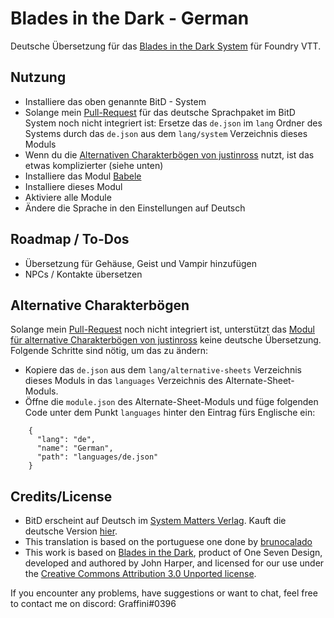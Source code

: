 # Blades in the Dark - German
Deutsche Übersetzung für das [Blades in the Dark System](https://github.com/megastruktur/foundryvtt-blades-in-the-dark) für Foundry VTT.

## Nutzung
- Installiere das oben genannte BitD - System
- Solange mein [Pull-Request](https://github.com/megastruktur/foundryvtt-blades-in-the-dark/pull/190) für das deutsche Sprachpaket im BitD System noch nicht integriert ist: Ersetze das `de.json` im `lang` Ordner des Systems durch das `de.json` aus dem `lang/system` Verzeichnis dieses Moduls
- Wenn du die [Alternativen Charakterbögen von justinross](https://github.com/justinross/foundry-bitd-alternate-sheets) nutzt, ist das etwas komplizierter (siehe unten)
- Installiere das Modul [Babele](https://foundryvtt.com/packages/babele) 
- Installiere dieses Modul
- Aktiviere alle Module
- Ändere die Sprache in den Einstellungen auf Deutsch

## Roadmap / To-Dos
- Übersetzung für Gehäuse, Geist und Vampir hinzufügen
- NPCs / Kontakte übersetzen

## Alternative Charakterbögen
Solange mein [Pull-Request](https://github.com/justinross/foundry-bitd-alternate-sheets/pull/75) noch nicht integriert ist, unterstützt das [Modul für alternative Charakterbögen von justinross](https://github.com/justinross/) keine deutsche Übersetzung. Folgende Schritte sind nötig, um das zu ändern:

- Kopiere das `de.json` aus dem `lang/alternative-sheets` Verzeichnis dieses Moduls in das `languages` Verzeichnis des Alternate-Sheet-Moduls.
- Öffne die `module.json` des Alternate-Sheet-Moduls und füge folgenden Code unter dem Punkt `languages` hinter den Eintrag fürs Englische ein:
```
    {
      "lang": "de",
      "name": "German",
      "path": "languages/de.json"
    }
``` 

## Credits/License   
- BitD erscheint auf Deutsch im [System Matters Verlag](https://www.system-matters.de/). Kauft die deutsche Version [hier](https://www.system-matters.de/shop/blades-in-the-dark).
- This translation is based on the portuguese one done by [brunocalado](https://github.com/brunocalado/bid-pt-br)
- This work is based on [Blades in the Dark](http://www.bladesinthedark.com), product of One Seven Design, developed and authored by John Harper, and licensed for our use under the [Creative Commons Attribution 3.0 Unported license](http://creativecommons.org/licenses/by/3.0/).

If you encounter any problems, have suggestions or want to chat, feel free to contact me on discord: Graffini#0396